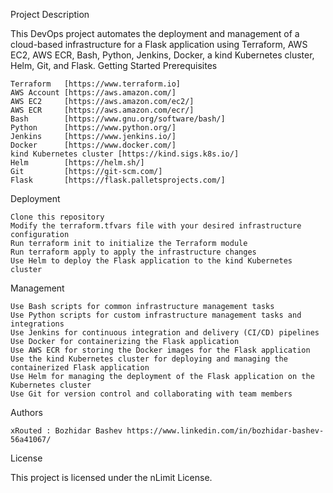 Project Description

This DevOps project automates the deployment and management of a cloud-based infrastructure for a Flask application using Terraform, AWS EC2, AWS ECR, Bash, Python, Jenkins, Docker, a kind Kubernetes cluster, Helm, Git, and Flask.
Getting Started
Prerequisites

    Terraform   [https://www.terraform.io]
    AWS Account [https://aws.amazon.com/]
    AWS EC2     [https://aws.amazon.com/ec2/]
    AWS ECR     [https://aws.amazon.com/ecr/]
    Bash        [https://www.gnu.org/software/bash/]
    Python      [https://www.python.org/]
    Jenkins     [https://www.jenkins.io/]
    Docker      [https://www.docker.com/]
    kind Kubernetes cluster [https://kind.sigs.k8s.io/]
    Helm        [https://helm.sh/]
    Git         [https://git-scm.com/]
    Flask       [https://flask.palletsprojects.com/]

Deployment

    Clone this repository
    Modify the terraform.tfvars file with your desired infrastructure configuration
    Run terraform init to initialize the Terraform module
    Run terraform apply to apply the infrastructure changes
    Use Helm to deploy the Flask application to the kind Kubernetes cluster

Management

    Use Bash scripts for common infrastructure management tasks
    Use Python scripts for custom infrastructure management tasks and integrations
    Use Jenkins for continuous integration and delivery (CI/CD) pipelines
    Use Docker for containerizing the Flask application
    Use AWS ECR for storing the Docker images for the Flask application
    Use the kind Kubernetes cluster for deploying and managing the containerized Flask application
    Use Helm for managing the deployment of the Flask application on the Kubernetes cluster
    Use Git for version control and collaborating with team members

Authors

    xRouted : Bozhidar Bashev https://www.linkedin.com/in/bozhidar-bashev-56a41067/ 

License

This project is licensed under the nLimit License.
